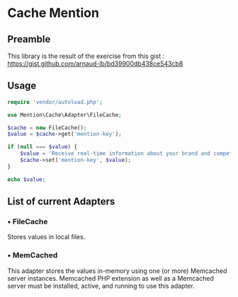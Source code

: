 # Cache Mention

## Preamble 

This library is the result of the exercise from this gist : https://gist.github.com/arnaud-lb/bd39900db438ce543cb8

## Usage

```php
require 'vendor/autoload.php';

use Mention\Cache\Adapter\FileCache;

$cache = new FileCache();
$value = $cache->get('mention-key');

if (null === $value) {
    $value = 'Receive real-time information about your brand and competitors.'; 
    $cache->set('mention-key', $value);
}

echo $value;
```

## List of current Adapters

### &bull; FileCache

Stores values in local files. 

### &bull; MemCached

This adapter stores the values in-memory using one (or more) Memcached server instances.
Memcached PHP extension as well as a Memcached server must be installed, active, and running 
to use this adapter.




